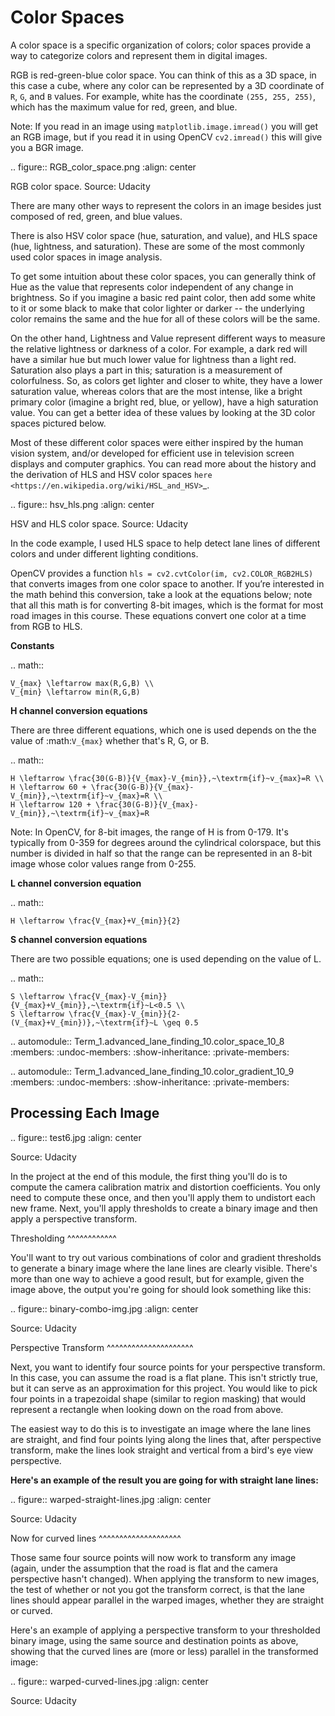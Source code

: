 Color Spaces
============

A color space is a specific organization of colors; color spaces provide a way to categorize colors and represent them in digital images.

RGB is red-green-blue color space. You can think of this as a 3D space, in this case a cube, where any color can be represented by a 3D coordinate of ``R``, ``G``, and ``B`` values. For example, white has the coordinate ``(255, 255, 255)``, which has the maximum value for red, green, and blue.

Note: If you read in an image using ``matplotlib.image.imread()`` you will get an RGB image, but if you read it in using OpenCV ``cv2.imread()`` this will give you a BGR image.

.. figure:: RGB_color_space.png
   :align: center

   RGB color space. Source: Udacity

There are many other ways to represent the colors in an image besides just composed of red, green, and blue values.

There is also HSV color space (hue, saturation, and value), and HLS space (hue, lightness, and saturation). These are some of the most commonly used color spaces in image analysis.

To get some intuition about these color spaces, you can generally think of Hue as the value that represents color independent of any change in brightness. So if you imagine a basic red paint color, then add some white to it or some black to make that color lighter or darker -- the underlying color remains the same and the hue for all of these colors will be the same.

On the other hand, Lightness and Value represent different ways to measure the relative lightness or darkness of a color. For example, a dark red will have a similar hue but much lower value for lightness than a light red. Saturation also plays a part in this; saturation is a measurement of colorfulness. So, as colors get lighter and closer to white, they have a lower saturation value, whereas colors that are the most intense, like a bright primary color (imagine a bright red, blue, or yellow), have a high saturation value. You can get a better idea of these values by looking at the 3D color spaces pictured below.

Most of these different color spaces were either inspired by the human vision system, and/or developed for efficient use in television screen displays and computer graphics. You can read more about the history and the derivation of HLS and HSV color spaces `here <https://en.wikipedia.org/wiki/HSL_and_HSV>`_.

.. figure:: hsv_hls.png
   :align: center

   HSV and HLS color space. Source: Udacity

In the code example, I used HLS space to help detect lane lines of different colors and under different lighting conditions.

OpenCV provides a function ``hls = cv2.cvtColor(im, cv2.COLOR_RGB2HLS)`` that converts images from one color space to another. If you’re interested in the math behind this conversion, take a look at the equations below; note that all this math is for converting 8-bit images, which is the format for most road images in this course. These equations convert one color at a time from RGB to HLS.

**Constants**

.. math::

    V_{max} \leftarrow max(R,G,B) \\
    V_{min} \leftarrow min(R,G,B)

**H channel conversion equations**

There are three different equations, which one is used depends on the the value of :math:`V_{max}` whether that's R, G, or B.

.. math::

    H \leftarrow \frac{30(G-B)}{V_{max}-V_{min}},~\textrm{if}~v_{max}=R \\
    H \leftarrow 60 + \frac{30(G-B)}{V_{max}-V_{min}},~\textrm{if}~v_{max}=R \\
    H \leftarrow 120 + \frac{30(G-B)}{V_{max}-V_{min}},~\textrm{if}~v_{max}=R

Note: In OpenCV, for 8-bit images, the range of H is from 0-179. It's typically from 0-359 for degrees around the cylindrical colorspace, but this number is divided in half so that the range can be represented in an 8-bit image whose color values range from 0-255.

**L channel conversion equation**

.. math::

    H \leftarrow \frac{V_{max}+V_{min}}{2}

**S channel conversion equations**

There are two possible equations; one is used depending on the value of L.

.. math::

    S \leftarrow \frac{V_{max}-V_{min}}{V_{max}+V_{min}},~\textrm{if}~L<0.5 \\
    S \leftarrow \frac{V_{max}-V_{min}}{2-(V_{max}+V_{min})},~\textrm{if}~L \geq 0.5

.. automodule:: Term_1.advanced_lane_finding_10.color_space_10_8
   :members:
   :undoc-members:
   :show-inheritance:
   :private-members:

.. automodule:: Term_1.advanced_lane_finding_10.color_gradient_10_9
   :members:
   :undoc-members:
   :show-inheritance:
   :private-members:

Processing Each Image
---------------------

.. figure:: test6.jpg
   :align: center

   Source: Udacity

In the project at the end of this module, the first thing you'll do is to compute the camera calibration matrix and distortion coefficients. You only need to compute these once, and then you'll apply them to undistort each new frame. Next, you'll apply thresholds to create a binary image and then apply a perspective transform.

Thresholding
^^^^^^^^^^^^

You'll want to try out various combinations of color and gradient thresholds to generate a binary image where the lane lines are clearly visible. There's more than one way to achieve a good result, but for example, given the image above, the output you're going for should look something like this:

.. figure:: binary-combo-img.jpg
   :align: center

   Source: Udacity

Perspective Transform
^^^^^^^^^^^^^^^^^^^^^

Next, you want to identify four source points for your perspective transform. In this case, you can assume the road is a flat plane. This isn't strictly true, but it can serve as an approximation for this project. You would like to pick four points in a trapezoidal shape (similar to region masking) that would represent a rectangle when looking down on the road from above.

The easiest way to do this is to investigate an image where the lane lines are straight, and find four points lying along the lines that, after perspective transform, make the lines look straight and vertical from a bird's eye view perspective.

**Here's an example of the result you are going for with straight lane lines:**

.. figure:: warped-straight-lines.jpg
   :align: center

   Source: Udacity

Now for curved lines
^^^^^^^^^^^^^^^^^^^^

Those same four source points will now work to transform any image (again, under the assumption that the road is flat and the camera perspective hasn't changed). When applying the transform to new images, the test of whether or not you got the transform correct, is that the lane lines should appear parallel in the warped images, whether they are straight or curved.

Here's an example of applying a perspective transform to your thresholded binary image, using the same source and destination points as above, showing that the curved lines are (more or less) parallel in the transformed image:

.. figure:: warped-curved-lines.jpg
   :align: center

   Source: Udacity
